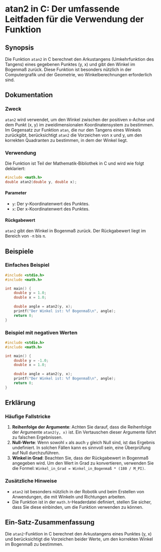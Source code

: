 <!--
Meta Description: # atan2 in C: Der umfassende Leitfaden für die Verwendung der Funktion ## Synopsis Die Funktion `atan2` in C berechnet den Arkustangens (Umkehrfunktio...
Meta Keywords: der, die, atan2, den, double
-->

# atan2 in C: Der umfassende Leitfaden für die Verwendung der Funktion

## Synopsis
Die Funktion `atan2` in C berechnet den Arkustangens (Umkehrfunktion des Tangens) eines gegebenen Punktes (y, x) und gibt den Winkel im Bogenmaß zurück. Diese Funktion ist besonders nützlich in der Computergrafik und der Geometrie, wo Winkelberechnungen erforderlich sind.

## Dokumentation

### Zweck
`atan2` wird verwendet, um den Winkel zwischen der positiven x-Achse und dem Punkt (x, y) im zweidimensionalen Koordinatensystem zu bestimmen. Im Gegensatz zur Funktion `atan`, die nur den Tangens eines Winkels zurückgibt, berücksichtigt `atan2` die Vorzeichen von x und y, um den korrekten Quadranten zu bestimmen, in dem der Winkel liegt. 

### Verwendung
Die Funktion ist Teil der Mathematik-Bibliothek in C und wird wie folgt deklariert:
```c
#include <math.h>
double atan2(double y, double x);
```

#### Parameter
- `y`: Der y-Koordinatenwert des Punktes.
- `x`: Der x-Koordinatenwert des Punktes.

#### Rückgabewert
`atan2` gibt den Winkel in Bogenmaß zurück. Der Rückgabewert liegt im Bereich von `-π` bis `π`.

## Beispiele

### Einfaches Beispiel
```c
#include <stdio.h>
#include <math.h>

int main() {
    double y = 1.0;
    double x = 1.0;
    
    double angle = atan2(y, x);
    printf("Der Winkel ist: %f Bogenmaß\n", angle);
    return 0;
}
```

### Beispiel mit negativen Werten
```c
#include <stdio.h>
#include <math.h>

int main() {
    double y = -1.0;
    double x = 1.0;
    
    double angle = atan2(y, x);
    printf("Der Winkel ist: %f Bogenmaß\n", angle);
    return 0;
}
```

## Erklärung

### Häufige Fallstricke
1. **Reihenfolge der Argumente**: Achten Sie darauf, dass die Reihenfolge der Argumente `atan2(y, x)` ist. Ein Vertauschen dieser Argumente führt zu falschen Ergebnissen.
2. **Null-Werte**: Wenn sowohl `x` als auch `y` gleich Null sind, ist das Ergebnis undefiniert. In solchen Fällen kann es sinnvoll sein, eine Überprüfung auf Null durchzuführen.
3. **Winkel in Grad**: Beachten Sie, dass der Rückgabewert in Bogenmaß angegeben wird. Um den Wert in Grad zu konvertieren, verwenden Sie die Formel: `Winkel_in_Grad = Winkel_in_Bogenmaß * (180 / M_PI)`.

### Zusätzliche Hinweise
- `atan2` ist besonders nützlich in der Robotik und beim Erstellen von Anwendungen, die mit Winkeln und Richtungen arbeiten.
- Die Funktion ist in der `math.h`-Headerdatei definiert, stellen Sie sicher, dass Sie diese einbinden, um die Funktion verwenden zu können.

## Ein-Satz-Zusammenfassung
Die `atan2`-Funktion in C berechnet den Arkustangens eines Punktes (y, x) und berücksichtigt die Vorzeichen beider Werte, um den korrekten Winkel im Bogenmaß zu bestimmen.